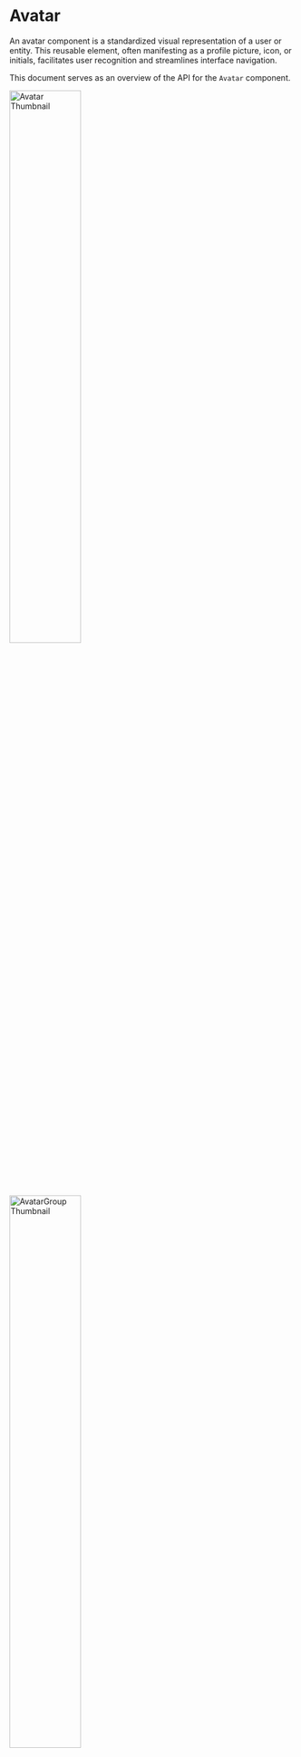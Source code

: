 # Avatar

An avatar component is a standardized visual representation of a user or entity. This reusable element, often manifesting as a profile picture, icon, or initials, facilitates user recognition and streamlines interface navigation.

This document serves as an overview of the API for the `Avatar` component.


<img width="50%" alt="Avatar Thumbnail" src="https://github.com/razorpay/blade/assets/46647141/6e89d932-602f-435f-9519-c46a41ddb4d5" />

<img width="50%" alt="AvatarGroup Thumbnail" src="https://github.com/razorpay/blade/assets/46647141/e54260e8-7f8c-4343-b5f9-8b332d65161f" />


## Design

- [Explore the design in Figma: Avatar](https://www.figma.com/file/jubmQL9Z8V7881ayUD95ps/Blade-DSL?type=design&node-id=88229-1518352&mode=design&t=Gp3eolSGw8SybZkM-11)

## API

The `Avatar` & `AvatarGroup` components would have the following props:

```ts
type AvatarGroupProps = {
  /**
   * Children elements representing the avatars to stack.
   */
  children: React.ReactNode;
  /**
   * The size of each avatar within the group. Propagates to all avatars.
   * @default "xsmall"
   */
  size?: 'xsmall' | 'small' | 'medium' | 'large' | 'xlarge';
  /**
   * The maximum number of avatars to display before truncating.
   */
  maxCount?: number;
  testID?: string;
};

type AvatarProps = {
  /**
   * The size of the avatar.
   * @default "xsmall"
   */
  size?: 'xsmall' | 'small' | 'medium' | 'large' | 'xlarge';
  /**
   * The visual variant of the avatar.
   * @default "circle"
   */
  variant?: 'circle' | 'square';
  /**
   * The color theme of the avatar.
   * @default "neutral"
   */
  color?: 'primary' | 'positive' | 'negative' | 'notice' | 'information' | 'neutral';
  /**
   * Custom icon component to use as the avatar.
   */
  icon?: IconComponent;
  /**
   * The name of the avatar, used to generate initials.
   * If src has loaded, the name will be used as the alt attribute of the img. If src is not loaded, the name will be used to create the initials.
   */
  name?: string;
  /**
   * Custom image source for an image avatar.
   */
  src?: string;
  /**
   * The `alt` attribute for the `img` element
   */
  alt?: string;
  /**
   * The `srcSet` attribute for the `img` element, useful for responsive images.
   */
  srcSet?: string;
  /**
   * CORS settings attributes
   */
  crossOrigin?: 'anonymous' | 'use-credentials' | '';
  /**
   * Defines which referrer is sent when fetching the resource.
   */
  referrerPolicy?: HTMLAttributeReferrerPolicy;
  /**
   * Automatically renders button with `a` tag with `href` on web
   */
  href?: ButtonProps['href'];
  /**
   * anchor target attribute
   *
   * Should only be used alongside `href`
   */
  target?: ButtonProps['target'];
  /**
   * anchor rel attribute
   *
   * Should only be used alongside `href`
   */
  rel?: ButtonProps['rel'];
  /**
   * Click handler for the avatar.
   */
  onClick?: (event: React.MouseEvent<HTMLButtonElement>) => void;
  testID?: string;
};
```

## Usage

### Image Avatars

```tsx
<Avatar name="Remy Sharp" src="/static/images/avatar/1.jpg" />
<Avatar name="Travis Howard" src="/static/images/avatar/2.jpg" />
<Avatar name="Cindy Baker" src="/static/images/avatar/3.jpg" />
```

#### Avatar Fallbacks

If there is an error loading the src of the avatar, there will be 2 fallbacks:

- If there's a `name` prop, we use it to generate the initials.
  - Avatar will always have 2 letters as initials.
  - `Rama Krushna Behra` - `RB`
  - `Nitin` - `NI`
  - `Anurag Hazra` - `AH`
- If there's no `name` prop, we use a default avatar.

    <img width="50%" alt="Default Fallback Avatars" src="https://github.com/razorpay/blade/assets/46647141/6382a20f-2624-4671-aaf1-c2ef94bcc2bd">

### Letter avatars

By default, we will merge the first characters of first & last word in the `name`` prop.

```tsx
<Avatar color="primary" name="Nitin Kumar" />
<Avatar color="positive" name="Anurag" />
<Avatar color="negative" name="Saurabh Daware" />
```

### Icon Avatars

`Avatars` containing icons can be created by using the `icon` prop.

```tsx
<Avatar color="primary" icon={SearchIcon} />
<Avatar color="primary" icon={TransactionIcon} />
```

### Avatar Group

`AvatarGroup` can be used to stack multiple avatars together.

```tsx
import { Avatar, AvatarGroup } from '@razorpay/blade/components';

const App = () => (
  <AvatarGroup maxCount={3} size="medium">
    <Avatar color="primary" name="Nitin Kumar" />
    <Avatar color="positive" name="Anurag" />
    <Avatar color="negative" name="Saurabh Daware" />
    <Avatar color="information" name="Rama Krushna" />
    <Avatar color="notice" name="Sachin Tendulkar" />
  </AvatarGroup>
);
```

### With Dropdown

`Avatar` can also act as a dropdown trigger:

```tsx
import React from 'react';
import {
  Dropdown,
  DropdownOverlay,
  Avatar,
  ActionList,
  ActionListItem,
  Box,
} from '@razorpay/blade/components';

const App = () => {
  const menuItems = [
    'Settings',
    'Profile',
    'Transactions',
    'Help',
    'Refunds',
    'Settlements',
    'Payouts',
  ];

  return (
    <Dropdown>
      <Avatar name="Nitin Kumar" src="https://api.rzp.com/user/snitin315" />
      <DropdownOverlay>
        <ActionList>
          {menuItems.map((item, index) => <ActionListItem key={index} title={item} value={item} />)}
        </ActionList>
      </DropdownOverlay>
    </Dropdown>
  );
};
```

## Accessibility

- Use the `alt` prop to include alternative text for screen readers.
- Don't use a tooltip with an avatar when it's non-interactive. The tooltip won't work for keyboard users and screen readers.

## Open questions

NA.
